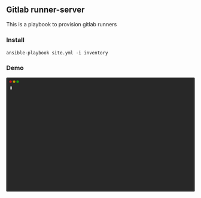 ## Gitlab runner-server

This is a playbook to provision gitlab runners

### Install

```
ansible-playbook site.yml -i inventory
```

### Demo 

![](./docs/demo-simulate.svg)
